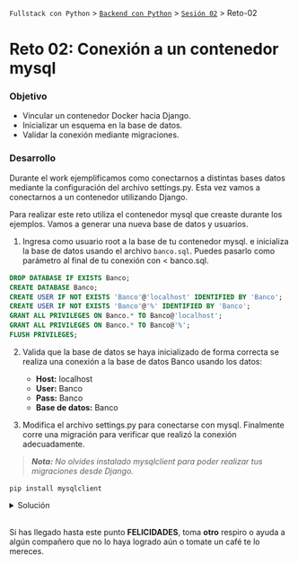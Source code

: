 `Fullstack con Python` > [`Backend con Python`](../../Readme.md) > [`Sesión 02`](../Readme.md) > Reto-02

# Reto 02: Conexión a un contenedor mysql

### Objetivo
- Vincular un contenedor Docker hacia Django.
- Inicializar un esquema en la base de datos.
- Validar la conexión mediante migraciones.

### Desarrollo
Durante el work ejemplificamos como conectarnos a distintas bases datos mediante la configuración del archivo settings.py. Esta vez vamos a conectarnos a un contenedor utilizando Django.

Para realizar este reto utiliza el contenedor mysql que creaste durante los ejemplos. Vamos a generar una nueva base de datos y usuarios.

1. Ingresa como usuario root a la base de tu contenedor mysql. e inicializa la base de datos usando el archivo `banco.sql`. Puedes pasarlo como parámetro al final de tu conexión con < banco.sql.

```SQL
DROP DATABASE IF EXISTS Banco;
CREATE DATABASE Banco;
CREATE USER IF NOT EXISTS 'Banco'@'localhost' IDENTIFIED BY 'Banco';
CREATE USER IF NOT EXISTS 'Banco'@'%' IDENTIFIED BY 'Banco';
GRANT ALL PRIVILEGES ON Banco.* TO Banco@'localhost';
GRANT ALL PRIVILEGES ON Banco.* TO Banco@'%';
FLUSH PRIVILEGES;
```

2. Valida que la base de datos se haya inicializado de forma correcta se realiza una conexión a la base de datos Banco usando los datos:

   - __Host:__ localhost
   - __User:__ Banco
   - __Pass:__ Banco
   - __Base de datos:__ Banco

3. Modifica el archivo settings.py para conectarse con mysql. Finalmente corre una migración para verificar que realizó la conexión adecuadamente.

> *__Nota:__ No olvides instalado mysqlclient para poder realizar tus migraciones desde Django.*

```console
pip install mysqlclient
```

<details><summary>Solución</summary>

Para conectarse y ejecutar el script
```console
docker exec -i pythonsql mysql -hlocalhost -uroot -pBEDU < banco.sql
```

Para validar el usuario creado.
```console
docker exec -it pythonsql mysql -hlocalhost -uBanco -pBanco Banco
```
El resultado será:
  ```console
 mysql -hlocalhost -uBanco -pBanco Banco
  Welcome to the MariaDB monitor.  Commands end with ; or \g.
  Your MariaDB connection id is 11
  Server version: 10.3.15-MariaDB-1:10.3.15+maria~bionic mariadb.org binary distribution

  Copyright (c) 2000, 2018, Oracle, MariaDB Corporation Ab and others.

  Type 'help;' or '\h' for help. Type '\c' to clear the current input statement.

  MariaDB [Banco]> EXIT;

  ```
Finalmente la configuración el archivo settings.py será:

```
DATABASES = {
   'default':{
      'ENGINE': 'django.db.backends.mysql',
      'NAME': 'Banco',
      'USER': 'Banco',
      'PASSWORD':'Banco',
      'HOST':'127.0.0.1',
      'PORT':'33060',
   }
}
```
y al correr la migración debería arrojar lo siguiente.

![](img/reto1.jpg)

  ***
  </details>


</br>


Si has llegado hasta este punto __FELICIDADES__, toma __otro__ respiro o ayuda a algún compañero que no lo haya logrado aún o tomate un café te lo mereces.
